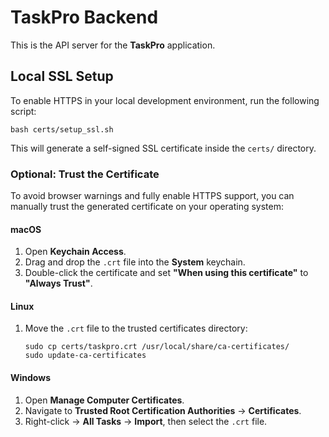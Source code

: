 # TaskPro Backend

This is the API server for the **TaskPro** application.

## Local SSL Setup

To enable HTTPS in your local development environment, run the following script:

```
bash certs/setup_ssl.sh
```

This will generate a self-signed SSL certificate inside the `certs/` directory.

### Optional: Trust the Certificate

To avoid browser warnings and fully enable HTTPS support, you can manually trust the generated certificate on your operating system:

#### macOS
1. Open **Keychain Access**.
2. Drag and drop the `.crt` file into the **System** keychain.
3. Double-click the certificate and set **"When using this certificate"** to **"Always Trust"**.

#### Linux
1. Move the `.crt` file to the trusted certificates directory:

   ```
   sudo cp certs/taskpro.crt /usr/local/share/ca-certificates/
   sudo update-ca-certificates
   ```

#### Windows
1. Open **Manage Computer Certificates**.
2. Navigate to **Trusted Root Certification Authorities** → **Certificates**.
3. Right-click → **All Tasks** → **Import**, then select the `.crt` file.

